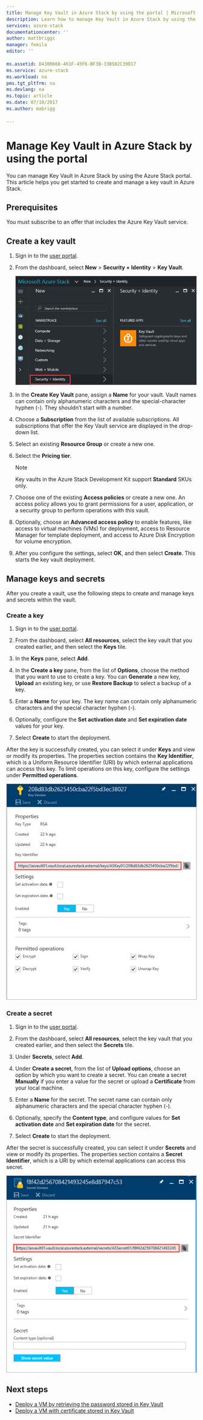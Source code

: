 ```yaml
---
title: Manage Key Vault in Azure Stack by using the portal | Microsoft Docs
description: Learn how to manage Key Vault in Azure Stack by using the portal
services: azure-stack
documentationcenter: ''
author: mattbriggs
manager: femila
editor: ''

ms.assetid: D4300668-461F-45F6-BF3B-33B502C39D17
ms.service: azure-stack
ms.workload: na
pms.tgt_pltfrm: na
ms.devlang: na
ms.topic: article
ms.date: 07/10/2017
ms.author: mabrigg

---
```


# Manage Key Vault in Azure Stack by using the portal

You can manage Key Vault in Azure Stack by using the Azure Stack portal. This article helps you get started to create and manage a key vault in Azure Stack. 

## Prerequisites  

You must subscribe to an offer that includes the Azure Key Vault service.
 
## Create a key vault 

1. Sign in to the [user portal](https://portal.local.azurestack.external).  

2. From the dashboard, select **New** > **Security + Identity** > **Key Vault**.  

    ![Key Vault screen](media/azure-stack-kv-manage-portal/image1.png)  

3. In the **Create Key Vault** pane, assign a **Name** for your vault. Vault names can contain only alphanumeric characters and the special-character hyphen (-). They shouldn’t start with a number.  

4. Choose a **Subscription** from the list of available subscriptions. All subscriptions that offer the Key Vault service are displayed in the drop-down list.  

5. Select an existing **Resource Group** or create a new one.  

6. Select the **Pricing tier**.  
    >[!NOTE]
    > Key vaults in the Azure Stack Development Kit support **Standard** SKUs only.

7. Choose one of the existing **Access policies** or create a new one. An access policy allows you to grant permissions for a user, application, or a security group to perform operations with this vault.  

8. Optionally, choose an **Advanced access policy** to enable features, like access to virtual machines (VMs) for deployment, access to Resource Manager for template deployment, and access to Azure Disk Encryption for volume encryption. 
  
9.  After you configure the settings, select **OK**, and then select **Create**. This starts the key vault deployment. 

## Manage keys and secrets

After you create a vault, use the following steps to create and manage keys and secrets within the vault.

### Create a key

1. Sign in to the [user portal](https://portal.local.azurestack.external).  

2. From the dashboard, select **All resources**, select the key vault that you created earlier, and then select the **Keys** tile.  

3. In the **Keys** pane, select **Add**. 

4. In the **Create a key** pane, from the list of **Options**, choose the method that you want to use to create a key. You can **Generate** a new key, **Upload** an existing key, or use **Restore Backup** to select a backup of a key.  

5. Enter a **Name** for your key. The key name can contain only alphanumeric characters and the special character hyphen (-).  

6. Optionally, configure the **Set activation date** and **Set expiration date** values for your key.  

7. Select **Create** to start the deployment.  

After the key is successfully created, you can select it under **Keys** and view or modify its properties. The properties section contains the **Key Identifier**, which is a Uniform Resource Identifier (URI) by which external applications can access this key. To limit operations on this key, configure the settings under **Permitted operations**.

![URI key](media/azure-stack-kv-manage-portal/image4.png)  

### Create a secret 

1. Sign in to the [user portal](https://portal.local.azurestack.external).  
2. From the dashboard, select **All resources**, select the key vault that you created earlier, and then select the **Secrets** tile.  

3. Under **Secrets**, select **Add**.  

4. Under **Create a secret**, from the list of **Upload options**, choose an option by which you want to create a secret. You can create a secret **Manually** if you enter a value for the secret or upload a **Certificate** from your local machine.  

5. Enter a **Name** for the secret. The secret name can contain only alphanumeric characters and the special character hyphen (-).  

6. Optionally, specify the **Content type**, and configure values for **Set activation date** and **Set expiration date** for the secret.  

7. Select **Create** to start the deployment.  

After the secret is successfully created, you can select it under **Secrets** and view or modify its properties. The properties section contains a **Secret Identifier**, which is a URI by which external applications can access this secret. 

![URI secret](media/azure-stack-kv-manage-portal/image5.png) 


## Next steps
* [Deploy a VM by retrieving the password stored in Key Vault](azure-stack-kv-deploy-vm-with-secret.md) 
* [Deploy a VM with certificate stored in Key Vault](azure-stack-kv-push-secret-into-vm.md)     


